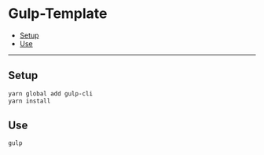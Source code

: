 # Gulp-Template

<!-- vim-markdown-toc GFM -->

* [Setup](#setup)
* [Use](#use)

<!-- vim-markdown-toc -->

---

## Setup

```zsh
yarn global add gulp-cli
yarn install
```

## Use

```zsh
gulp
```
